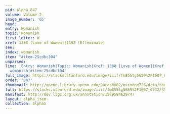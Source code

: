 ```yaml
---
pid: alpha_847
volume: Volume 2
image_number: '65'
head: 
entry: Womanish
topic: Womanish
first_letter: W
xref: 1388 [Love of Women]|1192 [Effeminate]
see: 
index: womanish
item: "#item-25cdbc304"
unparsed: 
line: 'Entry: Womanish|Topic: Womanish|Xref: 1388 [Love of Women]|Xref: 1192 [Effeminate]|Index:
  womanish|#item-25cdbc304'
full_image: https://stacks.stanford.edu/image/iiif/fm855tg5659%2F1607_0532/full/full/0/default.jpg
order: '847'
thumbnail: http://openn.library.upenn.edu/Data/0002/mscodex726/data/thumb/1607_0532_thumb.jpg
full: https://stacks.stanford.edu/image/iiif/fm855tg5659%2F1607_0532/359,4738,2949,343/full/0/default.jpg
manifest: http://dev.llgc.org.uk/annotation/1529594629747
layout: alpha_item
collection: alpha5
---
```

